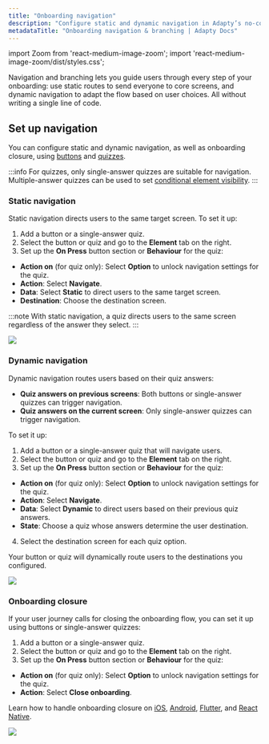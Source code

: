 ```yaml
---
title: "Onboarding navigation"
description: "Configure static and dynamic navigation in Adapty’s no-code onboarding builder to guide users through flows."
metadataTitle: "Onboarding navigation & branching | Adapty Docs"
---
```


import Zoom from 'react-medium-image-zoom';
import 'react-medium-image-zoom/dist/styles.css';

Navigation and branching lets you guide users through every step of your onboarding: use static routes to send everyone to core screens, and dynamic navigation to adapt the flow based on user choices. All without writing a single line of code. 

## Set up navigation

You can configure static and dynamic navigation, as well as onboarding closure, using [buttons](onboarding-buttons.md) and [quizzes](onboarding-quizzes.md). 

:::info
For quizzes, only single-answer quizzes are suitable for navigation. Multiple-answer quizzes can be used to set [conditional element visibility](onboarding-element-visibility.md).
:::

### Static navigation

Static navigation directs users to the same target screen. To set it up:
1. Add a button or a single-answer quiz.
2. Select the button or quiz and go to the **Element** tab on the right.
3. Set up the **On Press** button section or **Behaviour** for the quiz:
- **Action on** (for quiz only): Select **Option** to unlock navigation settings for the quiz.
- **Action**: Select **Navigate**.
- **Data**: Select **Static** to direct users to the same target screen.
- **Destination**: Choose the destination screen.

:::note
With static navigation, a quiz directs users to the same screen regardless of the answer they select.
:::

<Zoom>
  <img src={require('./img/static-navigation.png').default}
  style={{
    border: '1px solid #727272', /* border width and color */
    width: '700px', /* image width */
    display: 'block', /* for alignment */
    margin: '0 auto' /* center alignment */
  }}
/>
</Zoom>

### Dynamic navigation

Dynamic navigation routes users based on their quiz answers:
- **Quiz answers on previous screens**: Both buttons or single-answer quizzes can trigger navigation.
- **Quiz answers on the current screen**: Only single-answer quizzes can trigger navigation.

To set it up:
1. Add a button or a single-answer quiz that will navigate users.
2. Select the button or quiz and go to the **Element** tab on the right.
3. Set up the **On Press** button section or **Behaviour** for the quiz:
- **Action on** (for quiz only): Select **Option** to unlock navigation settings for the quiz.
- **Action**: Select **Navigate**.
- **Data**: Select **Dynamic** to direct users based on their previous quiz answers.
- **State**: Choose a quiz whose answers determine the user destination.
4. Select the destination screen for each quiz option. 

Your button or quiz will dynamically route users to the destinations you configured.

<Zoom>
  <img src={require('./img/dynamic-navigation.png').default}
  style={{
    border: '1px solid #727272', /* border width and color */
    width: '700px', /* image width */
    display: 'block', /* for alignment */
    margin: '0 auto' /* center alignment */
  }}
/>
</Zoom>

### Onboarding closure

If your user journey calls for closing the onboarding flow, you can set it up using buttons or single-answer quizzes:

1. Add a button or a single-answer quiz.
2. Select the button or quiz and go to the **Element** tab on the right.
3. Set up the **On Press** button section or **Behaviour** for the quiz:
- **Action on** (for quiz only): Select **Option** to unlock navigation settings for the quiz.
- **Action**: Select **Close onboarding**.

Learn how to handle onboarding closure on [iOS](ios-handling-onboarding-events.md#closing-onboarding), [Android](android-handle-onboarding-events.md#closing-onboarding), [Flutter](flutter-handling-onboarding-events.md#closing-onboarding), and [React Native](react-native-handling-onboarding-events.md#closing-onboarding).

<Zoom>
  <img src={require('./img/close-onboarding.png').default}
  style={{
    border: '1px solid #727272', /* border width and color */
    width: '700px', /* image width */
    display: 'block', /* for alignment */
    margin: '0 auto' /* center alignment */
  }}
/>
</Zoom>
